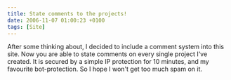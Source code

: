 ```yaml
---
title: State comments to the projects!
date: 2006-11-07 01:00:23 +0100
tags: [Site]
---
```


After some thinking about, I decided to include a comment system into this site. Now you are able to state comments on every single project I've created. It is secured by a simple IP protection for 10 minutes, and my favourite bot-protection. So I hope I won't get too much spam on it.
